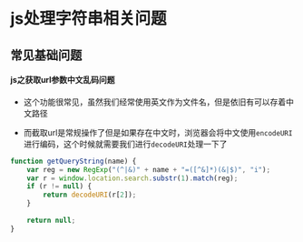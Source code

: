 <!--
 * @Description: js处理字符串相关问题
 * @Date: 2019-09-04 17:31:26
 * @LastEditors: phoebus
 * @LastEditTime: 2019-09-04 17:35:10
 -->
# js处理字符串相关问题

## 常见基础问题

#### js之获取url参数中文乱码问题

* 这个功能很常见，虽然我们经常使用英文作为文件名，但是依旧有可以存着中文路径

* 而截取url是常规操作了但是如果存在中文时，浏览器会将中文使用`encodeURI`进行编码，这个时候就需要我们进行`decodeURI`处理一下了

``` js
function getQueryString(name) { 
	var reg = new RegExp("(^|&)" + name + "=([^&]*)(&|$)", "i"); 
	var r = window.location.search.substr(1).match(reg); 
	if (r != null) {
		return decodeURI(r[2]);
	} 
	
	return null; 
}
```
